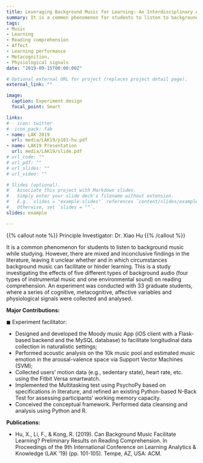 ```yaml
---
title: Leveraging Background Music for Learning: An Interdisciplinary Approach
summary: It is a common phenomenon for students to listen to background music while studying. However, there are mixed and inconclusive findings in the literature, leaving it unclear whether and in which circumstances background music can facilitate or hinder learning. This is a study investigating the effects of five different types of background audio (four types of instrumental music and one environmental sound) on reading comprehension. An experiment was conducted with 33 graduate students, where a series of cognitive, metacognitive, affective variables and physiological signals were collected and analysed.
tags:
- Music
- Learning
- Reading comprehension
- Affect
- Learning performance
- Metacognition,
- Physiological signals
date: "2019-09-15T00:00:00Z"

# Optional external URL for project (replaces project detail page).
external_link: ""

image:
  caption: Experiment design
  focal_point: Smart

links:
# - icon: twitter
#  icon_pack: fab
- name: LAK 2019
  url: media/LAK19/p101-hu.pdf
- name: LAK19 Presentation
  url: media/LAK19/slide.pdf
# url_code: ""
# url_pdf: ""
# url_slides: ""
# url_video: ""

# Slides (optional).
#   Associate this project with Markdown slides.
#   Simply enter your slide deck's filename without extension.
#   E.g. `slides = "example-slides"` references `content/slides/example-slides.md`.
#   Otherwise, set `slides = ""`.
slides: example

---
```


{{% callout note %}}
Principle Investigator: Dr. Xiao Hu
{{% /callout %}}

It is a common phenomenon for students to listen to background music while studying. However, there are mixed and inconclusive findings in the literature, leaving it unclear whether and in which circumstances background music can facilitate or hinder learning. This is a study investigating the effects of five different types of background audio (four types of instrumental music and one environmental sound) on reading comprehension. An experiment was conducted with 33 graduate students, where a series of cognitive, metacognitive, affective variables and physiological signals were collected and analysed.


**Major Contributions:**

◼︎ Experiment facilitator:

- Designed and developed the Moody music App (iOS client with a Flask-based backend and the MySQL database) to facilitate longitudinal data collection in naturalistic settings;
- Performed acoustic analysis on the 10k music pool and estimated music emotion in the arousal-valence space via Support Vector Machines (SVM);
- Collected users’ motion data (e.g., sedentary state), heart rate, etc. using the Fitbit Versa smartwatch.
- Implemented the Multitasking test using PsychoPy based on specifications in literature, and refined an existing Python-based N-Back Test for assessing participants’ working memory capacity.
- Conceived the conceptual framework. Performed data cleansing and analysis using Python and R.

**Publications:**
- Hu, X., Li, F., & Kong, R. (2019). Can Background Music Facilitate Learning? Preliminary Results on Reading Comprehension. In Proceedings of the 9th International Conference on Learning Analytics & Knowledge (LAK '19) (pp. 101-105). Tempe, AZ, USA: ACM.

